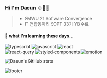 ### Hi I'm Daeun ☺️👋🏻
> - SMWU 21 Software Convergence
> - IT 연합동아리 SOPT 33기 YB 수료

#### 📖 what I'm learning these days... 
<img alt="typescript" src ="https://img.shields.io/badge/TYPESCRIPT-3178C6.svg?&style=for-the-badge&logo=TYPESCRIPT&logoColor=white"/> <img alt="javascript" src ="https://img.shields.io/badge/JAVASCRIPT-F7DF1E.svg?&style=for-the-badge&logo=JAVASCRIPT&logoColor=white"/>  <img alt="react" src ="https://img.shields.io/badge/REACT-61DAFB.svg?&logo=REACT&style=for-the-badge&logoColor=white"/> <br />
<img alt="react-query" src ="https://img.shields.io/badge/REACT QUERY-FF4154.svg?&logo=REACTQUERY&style=for-the-badge&logoColor=white"/> 
<img alt="styled-components" src ="https://img.shields.io/badge/STYLED COMPONENTS-DB7093.svg?&logo=STYLEDCOMPONENTS&style=for-the-badge&logoColor=white"/>
<img alt="emotion" src ="https://img.shields.io/badge/EMOTION-DB7093.svg?&logo=EMOTION&style=for-the-badge&logoColor=white"/>

![Daeun's GitHub stats](https://github-readme-stats.vercel.app/api?username=namdaeun&show_icons=true&theme=tokyonight)

![footer](https://capsule-render.vercel.app/api?type=waving&section=footer&color=gradient,100:4bc0c8&height=100)

